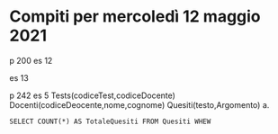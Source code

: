 # Compiti per mercoledì 12 maggio 2021
p 200
es 12

es 13

p 242 
 es 5
Tests(codiceTest,codiceDocente)
Docenti(codiceDeocente,nome,cognome)
Quesiti(testo,Argomento)
a.

    SELECT COUNT(*) AS TotaleQuesiti FROM Quesiti WHEW

<!--stackedit_data:
eyJoaXN0b3J5IjpbLTYwOTQzMDI3OSwtMTE2MTE2OTI3MV19
-->